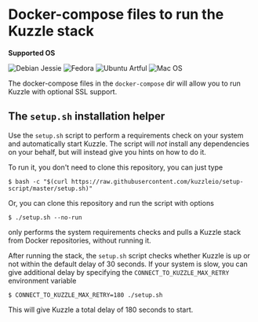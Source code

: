 # Docker-compose files to run the Kuzzle stack

**Supported OS**

![Debian Jessie](https://kuzzleio.github.io/setup-script/debian-jessie.svg) ![Fedora](https://kuzzleio.github.io/setup-script/fedora.svg) ![Ubuntu Artful](https://kuzzleio.github.io/setup-script/ubuntu-artful.svg) ![Mac OS](https://kuzzleio.github.io/setup-script/osx.svg)

The docker-compose files in the `docker-compose` dir will allow you to run Kuzzle with optional SSL support.

## The `setup.sh` installation helper

Use the `setup.sh` script to perform a requirements check on your system and automatically start Kuzzle.
The script will _not_ install any dependencies on your behalf, but will instead give you hints on how to do it.

To run it, you don't need to clone this repository, you can just type

```
$ bash -c "$(curl https://raw.githubusercontent.com/kuzzleio/setup-script/master/setup.sh)"
```

Or, you can clone this repository and run the script with options

```
$ ./setup.sh --no-run
```

only performs the system requirements checks and pulls a Kuzzle stack from Docker repositories, without running it.

After running the stack, the `setup.sh` script checks whether Kuzzle is up or not within the default delay of 30 seconds. If your system is slow, you can give additional delay by specifying the `CONNECT_TO_KUZZLE_MAX_RETRY` environment variable

```
$ CONNECT_TO_KUZZLE_MAX_RETRY=180 ./setup.sh
```

This will give Kuzzle a total delay of 180 seconds to start.
